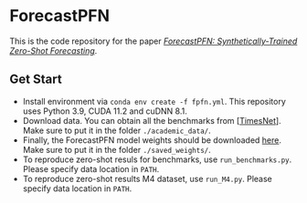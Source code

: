 # ForecastPFN

This is the code repository for the paper [_ForecastPFN: Synthetically-Trained Zero-Shot Forecasting_](https://arxiv.org/abs/2311.01933). 

<!-- The codebase has these parts: 
- `./src/` contains all code to replicate the ForecastPFN synthetic data generation and training procedure
- `./benchmark/` contains all the code to replicate the benchmark of ForecastPFN against the the other baselines. 

# Table of contents
1. [Installation](#installation-)
2. [Inference with pretrained model](#inference-with-pretrained-model-)
3. [Synthetic Data Generation](#synthetic-data-generation-)
4. [Model Training](#model-training-) -->

## Get Start

- Install environment via ```conda env create -f fpfn.yml```. This repository uses Python 3.9, CUDA 11.2 and cuDNN 8.1.
- Download data. You can obtain all the benchmarks from [[TimesNet](https://github.com/thuml/Time-Series-Library)]. Make sure to put it in the folder `./academic_data/`.
- Finally, the ForecastPFN model weights should be downloaded [here](https://drive.google.com/file/d/1acp5thS7I4g_6Gw40wNFGnU1Sx14z0cU/view?usp=sharing). Make sure to put it in the folder `./saved_weights/`.
- To reproduce zero-shot resuls for benchmarks, use ```run_benchmarks.py```. Please specify data location in ```PATH```.
- To reproduce zero-shot results M4 dataset, use ```run_M4.py```. Please specify data location in ```PATH```.